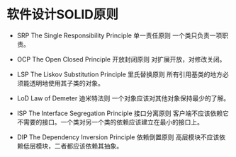 # 软件设计SOLID原则

* SRP The Single Responsibility Principle 单一责任原则
一个类只负责一项职责。

* OCP The Open Closed Principle 开放封闭原则
对扩展开放，对修改关闭。

* LSP The Liskov Substitution Principle 里氏替换原则
所有引用基类的地方必须能透明地使用其子类的对象。

* LoD Law of Demeter 迪米特法则
一个对象应该对其他对象保持最少的了解。

* ISP The Interface Segregation Principle 接口分离原则
客户端不应该依赖它不需要的接口。一个类对另一个类的依赖应该建立在最小的接口上。 

* DIP The Dependency Inversion Principle 依赖倒置原则
高层模块不应该依赖低层模块，二者都应该依赖其抽象。
